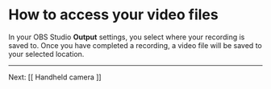 # How to access your video files

In your OBS Studio **Output** settings, you select where your recording is saved to.
Once you have completed a recording, a video file will be saved to your selected
location.

---

Next: [[ Handheld camera ]]
